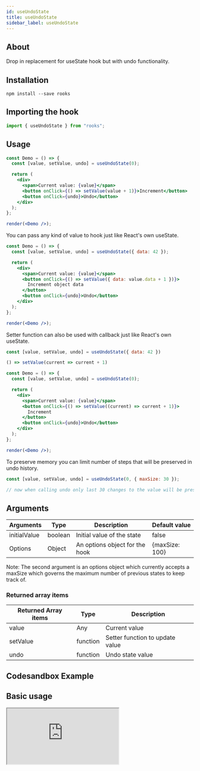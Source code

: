 ```yaml
---
id: useUndoState
title: useUndoState
sidebar_label: useUndoState
---
```


## About

Drop in replacement for useState hook but with undo functionality.

## Installation

    npm install --save rooks

## Importing the hook

```javascript
import { useUndoState } from "rooks";
```

## Usage

```jsx
const Demo = () => {
  const [value, setValue, undo] = useUndoState(0);

  return (
    <div>
      <span>Current value: {value}</span>
      <button onClick={() => setValue(value + 1)}>Increment</button>
      <button onClick={undo}>Undo</button>
    </div>
  );
};

render(<Demo />);
```

You can pass any kind of value to hook just like React's own useState.

```jsx
const Demo = () => {
  const [value, setValue, undo] = useUndoState({ data: 42 });

  return (
    <div>
      <span>Current value: {value}</span>
      <button onClick={() => setValue({ data: value.data + 1 })}>
        Increment object data
      </button>
      <button onClick={undo}>Undo</button>
    </div>
  );
};

render(<Demo />);
```

Setter function can also be used with callback just like React's own useState.

```javascript
const [value, setValue, undo] = useUndoState({ data: 42 })

() => setValue(current => current + 1)
```

```jsx
const Demo = () => {
  const [value, setValue, undo] = useUndoState(0);

  return (
    <div>
      <span>Current value: {value}</span>
      <button onClick={() => setValue((current) => current + 1)}>
        Increment
      </button>
      <button onClick={undo}>Undo</button>
    </div>
  );
};

render(<Demo />);
```

To preserve memory you can limit number of steps that will be preserved in undo history.

```javascript
const [value, setValue, undo] = useUndoState(0, { maxSize: 30 });

// now when calling undo only last 30 changes to the value will be preserved
```

## Arguments

| Arguments    | Type    | Description                    | Default value  |
| ------------ | ------- | ------------------------------ | -------------- |
| initialValue | boolean | Initial value of the state     | false          |
| Options      | Object  | An options object for the hook | {maxSize: 100} |

Note: The second argument is an options object which currently accepts a maxSize which governs the maximum number of previous states to keep track of.

### Returned array items

| Returned Array items | Type     | Description                     |
| -------------------- | -------- | ------------------------------- |
| value                | Any      | Current value                   |
| setValue             | function | Setter function to update value |
| undo                 | function | Undo state value                |

## Codesandbox Example

## Basic usage

<iframe src="https://codesandbox.io/embed/useundostate-jy37w?fontsize=14&hidenavigation=1&theme=dark"
   style={{
    width: "100%",
    height: 500,
    border: 0,
    borderRadius: 4,
    overflow: "hidden"
  }} 
title="useUndoState"
allow="accelerometer; ambient-light-sensor; camera; encrypted-media; geolocation; gyroscope; hid; microphone; midi; payment; usb; vr; xr-spatial-tracking"
sandbox="allow-forms allow-modals allow-popups allow-presentation allow-same-origin allow-scripts"
/>

## Join Bhargav's discord server

You can click on the floating discord icon at the bottom right of the screen and talk to us in our server.
